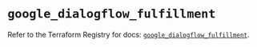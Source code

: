 # `google_dialogflow_fulfillment`

Refer to the Terraform Registry for docs: [`google_dialogflow_fulfillment`](https://registry.terraform.io/providers/hashicorp/google/6.23.0/docs/resources/dialogflow_fulfillment).
